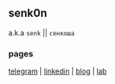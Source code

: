 ## senk0n
a.k.a `senk` || `сенкоша`

### pages
[telegram](//t.me/senk0n) | [linkedin](//linkedin.com/in/senk0n) | [blog](//t.me/s0blog) | [lab](//t.me/s0lab)

<!--
### Stats (lmao)
[![trophy](https://github-profile-trophy.vercel.app/?username=senk0n&theme=onedark&no-bg=true)](//github.com/ryo-ma/github-profile-trophy)
[![GitStats](https://github-readme-stats.vercel.app/api?username=senk0n&show_icons=true&count_private=true&locale=en&layout=compact&theme=onedark&title_color=0057ad&icon_color=0057ad&bg_color=0d1117&custom_title=Senk0n+shit+on+GitHub)](//github.com/anuraghazra/github-readme-stats)

![Views](https://komarev.com/ghpvc/?username=senk0n&style=flat&color=0057ad) &label=Some+magic+counte-->
